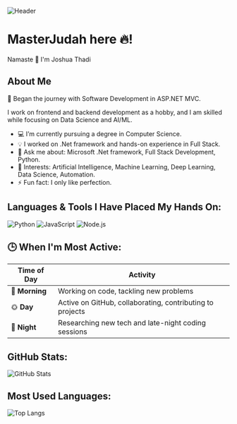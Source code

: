 ![Header](https://images.unsplash.com/photo-1729424004701-cac6289119a2?q=80&w=3270&auto=format&fit=crop&ixlib=rb-4.0.3&ixid=M3wxMjA3fDB8MHxwaG90by1wYWdlfHx8fGVufDB8fHx8fA%3D%3D)


# MasterJudah here 🔥!

Namaste 🙏 I'm Joshua Thadi

## About Me
🚀 Began the journey with Software Development in ASP.NET MVC.

I work on frontend and backend development as a hobby, and I am skilled while focusing on Data Science and AI/ML.

- 💻 I’m currently pursuing a degree in Computer Science.
- 💡 I worked on .Net framework and hands-on experience in Full Stack.
- 💬 Ask me about: Microsoft .Net framework, Full Stack Development, Python.
- 🎯 Interests: Artificial Intelligence, Machine Learning, Deep Learning, Data Science, Automation.
- ⚡ Fun fact: I only like perfection.

## Languages & Tools I Have Placed My Hands On:
![Python](https://img.shields.io/badge/-Python-333?style=flat&logo=python&logoColor=yellow)
![JavaScript](https://img.shields.io/badge/-JavaScript-333?style=flat&logo=javascript)
![Node.js](https://img.shields.io/badge/-Node.js-333?style=flat&logo=node.js&logoColor=green)

## 🕒 When I'm Most Active:
| Time of Day | Activity |
|-------------|----------|
| 🌅 **Morning** | Working on code, tackling new problems |
| 🌞 **Day**     | Active on GitHub, collaborating, contributing to projects |
| 🌙 **Night**   | Researching new tech and late-night coding sessions |

## GitHub Stats:
![GitHub Stats](https://github-profile-summary-cards.vercel.app/api/cards/stats?username=varvaratikh&theme=radical)

## Most Used Languages:
![Top Langs](https://github-profile-summary-cards.vercel.app/api/cards/repos-per-language?username=varvaratikh&theme=radical)


